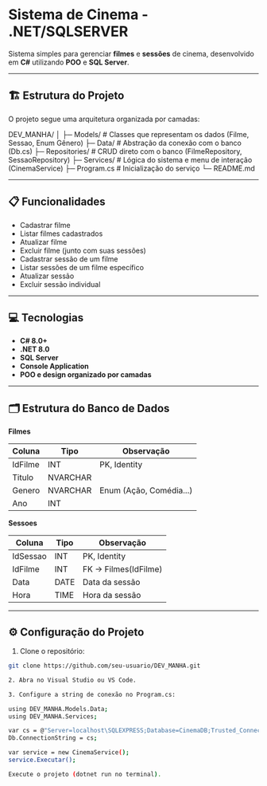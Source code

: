 # Sistema de Cinema - .NET/SQLSERVER

Sistema simples para gerenciar **filmes** e **sessões** de cinema, desenvolvido em **C#** utilizando **POO** e **SQL Server**.  

---

## 🏗 Estrutura do Projeto

O projeto segue uma arquitetura organizada por camadas:

DEV_MANHA/
│
├─ Models/ # Classes que representam os dados (Filme, Sessao, Enum Gênero)
├─ Data/ # Abstração da conexão com o banco (Db.cs)
├─ Repositories/ # CRUD direto com o banco (FilmeRepository, SessaoRepository)
├─ Services/ # Lógica do sistema e menu de interação (CinemaService)
├─ Program.cs # Inicialização do serviço
└─ README.md

---

## 📋 Funcionalidades

- Cadastrar filme
- Listar filmes cadastrados
- Atualizar filme
- Excluir filme (junto com suas sessões)
- Cadastrar sessão de um filme
- Listar sessões de um filme específico
- Atualizar sessão
- Excluir sessão individual

---

## 💻 Tecnologias

- **C# 8.0+**
- **.NET 8.0**
- **SQL Server**
- **Console Application**
- **POO e design organizado por camadas**
  
---

## 🗂 Estrutura do Banco de Dados

**Filmes**

| Coluna | Tipo       | Observação               |
|--------|-----------|--------------------------|
| IdFilme | INT      | PK, Identity             |
| Titulo  | NVARCHAR |                          |
| Genero  | NVARCHAR | Enum (Ação, Comédia...) |
| Ano     | INT      |                          |

**Sessoes**

| Coluna  | Tipo      | Observação                      |
|---------|----------|---------------------------------|
| IdSessao | INT     | PK, Identity                     |
| IdFilme  | INT     | FK -> Filmes(IdFilme)           |
| Data     | DATE    | Data da sessão                  |
| Hora     | TIME    | Hora da sessão                  |

---

## ⚙️ Configuração do Projeto

1. Clone o repositório:

```bash
git clone https://github.com/seu-usuario/DEV_MANHA.git

2. Abra no Visual Studio ou VS Code.

3. Configure a string de conexão no Program.cs:

using DEV_MANHA.Models.Data;
using DEV_MANHA.Services;

var cs = @"Server=localhost\SQLEXPRESS;Database=CinemaDB;Trusted_Connection=True;";
Db.ConnectionString = cs;

var service = new CinemaService();
service.Executar();

Execute o projeto (dotnet run no terminal).

